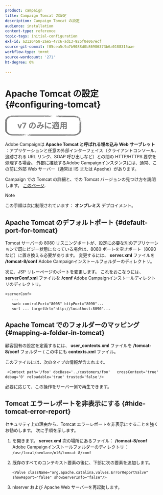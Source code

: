 ```yaml
---
product: campaign
title: Campaign Tomcat の設定
description: Campaign Tomcat の設定
audience: installation
content-type: reference
topic-tags: initial-configuration
exl-id: a2126458-2ae5-47c6-ad13-925f0e067ecf
source-git-commit: f05cea5c9a7b9088d0b86986373b6a0188315aae
workflow-type: tm+mt
source-wordcount: '271'
ht-degree: 0%

---
```


# Apache Tomcat の設定 {#configuring-tomcat}

![](../../assets/v7-only.svg)

Adobe Campaignは **Apache Tomcat と呼ばれる埋め込み Web サーブレット** ：アプリケーションと任意の外部インターフェイス（クライアントコンソール、追跡される URL リンク、SOAP 呼び出しなど）との間の HTTP/HTTPS 要求を処理する場合。 外部に接続するAdobe Campaignインスタンスには、通常、この前に外部 Web サーバー（通常は IIS または Apache）があります。

Campaign での Tomcat の詳細と、での Tomcat バージョンの見つけ方を説明します。 [このページ](../../production/using/locate-tomcat-version.md).

>[!NOTE]
>
>この手順は次に制限されています： **オンプレミス** デプロイメント。

## Apache Tomcat のデフォルトポート {#default-port-for-tomcat}

Tomcat サーバーの 8080 リスニングポートが、設定に必要な別のアプリケーションで既にビジー状態になっている場合は、8080 ポートを空きポート（8090 など）に置き換える必要があります。 変更するには、 **server.xml** ファイルを **/tomcat-8/conf** Adobe Campaignインストールフォルダーのディレクトリ。

次に、JSP リレーページのポートを変更します。 これをおこなうには、 **serverConf.xml** ファイルを **/conf** Adobe Campaignインストールディレクトリのディレクトリ。

```
<serverConf>
   ...
   <web controlPort="8005" httpPort="8090"...
   <url ... targetUrl="http://localhost:8090"...
```

## Apache Tomcat でのフォルダーのマッピング {#mapping-a-folder-in-tomcat}

顧客固有の設定を定義するには、 **user_contexts.xml** ファイルを **/tomcat-8/conf** フォルダー ( この中にも **contexts.xml** ファイル。

このファイルには、次のタイプの情報が含まれます。

```
 <Context path='/foo' docBase='../customers/foo'   crossContext='true' debug='0' reloadable='true' trusted='false'/>
```

必要に応じて、この操作をサーバー側で再生できます。

## Tomcat エラーレポートを非表示にする {#hide-tomcat-error-report}

セキュリティ上の理由から、Tomcat エラーレポートを非表示にすることを強くお勧めします。 次に手順を示します。

1. を開きます。 **server.xml** 次の場所にあるファイル： **/tomcat-8/conf** Adobe Campaignインストールフォルダーのディレクトリ：  `/usr/local/neolane/nl6/tomcat-8/conf`
1. 既存のすべてのコンテキスト要素の後に、下部に次の要素を追加します。

   ```
   <Valve className="org.apache.catalina.valves.ErrorReportValve" showReport="false" showServerInfo="false"/>
   ```

1. nlserver および Apache Web サーバーを再起動します。
